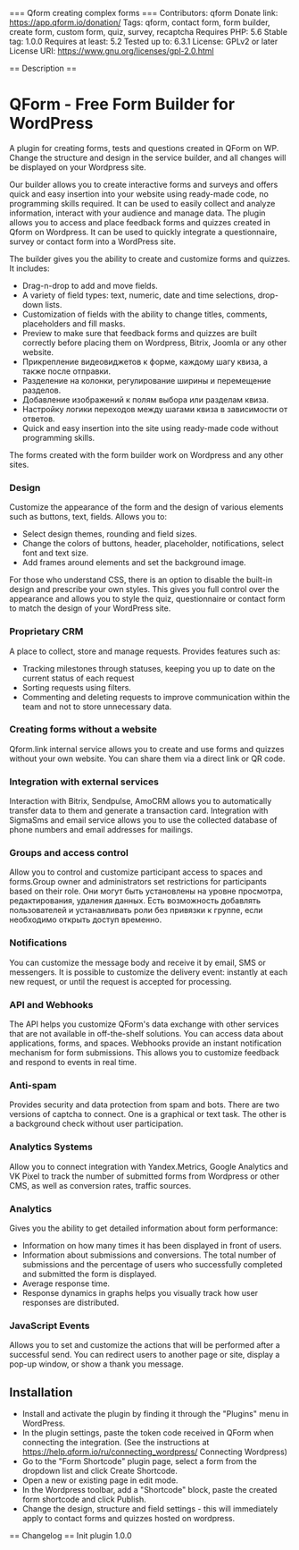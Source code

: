 === Qform creating complex forms ===
Contributors: qform
Donate link: https://app.qform.io/donation/
Tags: qform, contact form, form builder, create form, custom form, quiz, survey, recaptcha
Requires PHP: 5.6
Stable tag: 1.0.0
Requires at least: 5.2
Tested up to: 6.3.1
License: GPLv2 or later
License URI: https://www.gnu.org/licenses/gpl-2.0.html

== Description ==
# QForm - Free Form Builder for WordPress

A plugin for creating forms, tests and questions created in QForm on WP. Change the structure and design in the service builder, and all changes will be displayed on your Wordpress site.

Our builder allows you to create interactive forms and surveys and offers quick and easy insertion into your website using ready-made code, no programming skills required. It can be used to easily collect and analyze information, interact with your audience and manage data. The plugin allows you to access and place feedback forms and quizzes created in Qform on Wordpress. It can be used to quickly integrate a questionnaire, survey or contact form into a WordPress site.

The builder gives you the ability to create and customize forms and quizzes. It includes:

 - Drag-n-drop to add and move fields.
 - A variety of field types: text, numeric, date and time selections, drop-down lists.
 - Customization of fields with the ability to change titles, comments, placeholders and fill masks.
 - Preview to make sure that feedback forms and quizzes are built correctly before placing them on Wordpress, Bitrix, Joomla or any other website.
 - Прикрепление видеовиджетов к форме, каждому шагу квиза, а также после отправки.
 - Разделение на колонки, регулирование ширины и перемещение разделов.
 - Добавление изображений к полям выбора или разделам квиза.
 - Настройку логики переходов между шагами квиза в зависимости от ответов.
 - Quick and easy insertion into the site using ready-made code without programming skills.

The forms created with the form builder work on Wordpress and any other sites.

### Design
Customize the appearance of the form and the design of various elements such as buttons, text, fields. Allows you to:

 - Select design themes, rounding and field sizes.
 - Change the colors of buttons, header, placeholder, notifications, select font and text size.
 - Add frames around elements and set the background image.

For those who understand CSS, there is an option to disable the built-in design and prescribe your own styles. This gives you full control over the appearance and allows you to style the quiz, questionnaire or contact form to match the design of your WordPress site.

### Proprietary CRM  
A place to collect, store and manage requests. Provides features such as:
- Tracking milestones through statuses, keeping you up to date on the current status of each request 
-  Sorting requests using filters.
- Commenting and deleting requests to improve communication within the team and not to store unnecessary data.

### Creating forms without a website
Qform.link internal service allows you to create and use forms and quizzes without your own website. You can share them via a direct link or QR code.

### Integration with external services
Interaction with Bitrix, Sendpulse, AmoCRM allows you to automatically transfer data to them and generate a transaction card. Integration with SigmaSms and email service allows you to use the collected database of phone numbers and email addresses for mailings.

### Groups and access control
Allow you to control and customize participant access to spaces and forms.Group owner and administrators set restrictions for participants based on their role. Они могут быть установлены на уровне просмотра, редактирования, удаления данных. Есть возможность добавлять пользователей и устанавливать роли без привязки к группе, если необходимо открыть доступ временно.

### Notifications
You can customize the message body and receive it by email, SMS or messengers. It is possible to customize the delivery event: instantly at each new request, or until the request is accepted for processing.

### API and Webhooks
The API helps you customize QForm's data exchange with other services that are not available in off-the-shelf solutions. You can access data about applications, forms, and spaces. Webhooks provide an instant notification mechanism for form submissions. This allows you to customize feedback and respond to events in real time.

### Anti-spam
Provides security and data protection from spam and bots. There are two versions of captcha to connect. One is a graphical or text task. The other is a background check without user participation.

### Analytics Systems
Allow you to connect integration with Yandex.Metrics, Google Analytics and VK Pixel to track the number of submitted forms from Wordpress or other CMS, as well as conversion rates, traffic sources.

### Analytics
Gives you the ability to get detailed information about form performance:
 - Information on how many times it has been displayed in front of users.
 - Information about submissions and conversions. The total number of submissions and the percentage of users who successfully completed and submitted the form is displayed.
 - Average response time.
 - Response dynamics in graphs helps you visually track how user responses are distributed.

### JavaScript Events 
Allows you to set and customize the actions that will be performed after a successful send. You can redirect users to another page or site, display a pop-up window, or show a thank you message.

## Installation
- Install and activate the plugin by finding it through the "Plugins" menu in WordPress.
- In the plugin settings, paste the token code received in QForm when connecting the integration. (See the instructions at https://help.qform.io/ru/connecting_wordpress/ Connecting Wordpress)
- Go to the "Form Shortcode" plugin page, select a form from the dropdown list and click Create Shortcode.
- Open a new or existing page in edit mode.
- In the Wordpress toolbar, add a "Shortcode" block, paste the created form shortcode and click Publish.
- Change the design, structure and field settings - this will immediately apply to contact forms and quizzes hosted on wordpress.

== Changelog ==
Init plugin 1.0.0